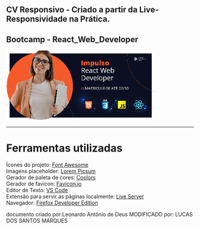 ## CV Responsivo - Criado a partir da Live- Responsividade na Prática.

## Bootcamp - React_Web_Developer ##

![AnVIL Image](./img/readme-bootcamp-image.png 'Bootcamp Impulso React Web Developer')

---

# Ferramentas utilizadas

Ícones do projeto: [Font Awesome](https://fontawesome.com/)  
Imagens placeholder: [Lorem Picsum](https://picsum.photos/)  
Gerador de paleta de cores: [Coolors](https://coolors.co)  
Gerador de favicon: [Favicon.io](https://link-url-here.org)  
Editor de Texto: [VS Code](https://code.visualstudio.com/)  
Extensão para servir as páginas localmente: [Live Server](https://marketplace.visualstudio.com/items?itemName=ritwickdey.LiveServer)  
Navegador: [Firefox Developer Edition](https://www.mozilla.org/pt-BR/firefox/developer/)

documento criado por:Leonardo Antônio de Deus MODIFICADO por: LUCAS DOS SANTOS MARQUES
